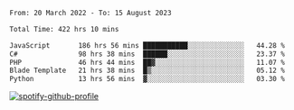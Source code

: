<!--START_SECTION:waka-->

```txt
From: 20 March 2022 - To: 15 August 2023

Total Time: 422 hrs 10 mins

JavaScript       186 hrs 56 mins ███████████░░░░░░░░░░░░░░   44.28 %
C#               98 hrs 38 mins  ██████░░░░░░░░░░░░░░░░░░░   23.37 %
PHP              46 hrs 44 mins  ██▓░░░░░░░░░░░░░░░░░░░░░░   11.07 %
Blade Template   21 hrs 38 mins  █▒░░░░░░░░░░░░░░░░░░░░░░░   05.12 %
Python           13 hrs 56 mins  ▓░░░░░░░░░░░░░░░░░░░░░░░░   03.30 %
```

<!--END_SECTION:waka-->
[![spotify-github-profile](https://spotify-github-profile.vercel.app/api/view?uid=c00zprrvy9xiloa9qnco3hmng&cover_image=true&theme=novatorem&show_offline=false&background_color=121212&bar_color=53b14f&bar_color_cover=false)](https://spotify-github-profile.vercel.app/api/view?uid=c00zprrvy9xiloa9qnco3hmng&redirect=true)



